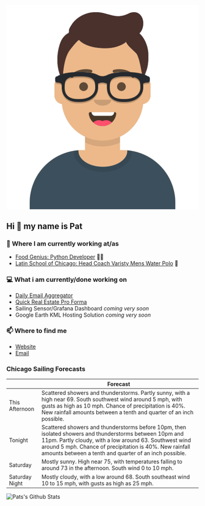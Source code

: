 [![Social banner for p-j-falconer](https://raw.githubusercontent.com/P-J-FALCONER/P-J-FALCONER/master/assets/avataaars.svg)](https://patfalconer.com/)
## Hi :wave: my name is Pat

### 💼 Where I am currently working at/as
- [Food Genius: Python Developer](https://getfoodgenius.com/) 🍔🐍
- [Latin School of Chicago: Head Coach Varisty Mens Water Polo](https://www.latinschool.org/) 🤽


### 💻 What i am currently/done working on
 - [Daily Email Aggregator](https://github.com/P-J-FALCONER/dott_daily_mail)
 - [Quick Real Estate Pro Forma](https://github.com/P-J-FALCONER/henry)
 - Sailing Sensor/Grafana Dashboard *coming very soon*
 - Google Earth KML Hosting Solution *coming very soon*

### 📫 Where to find me
 - [Website](https://patfalconer.com/)
 - [Email](mailto:patrick.j.falconer@gmail.com)


### Chicago Sailing Forecasts
|   | Forecast  |
|---|---|
| This Afternoon | Scattered showers and thunderstorms. Partly sunny, with a high near 69. South southwest wind around 5 mph, with gusts as high as 10 mph. Chance of precipitation is 40%. New rainfall amounts between a tenth and quarter of an inch possible. |
| Tonight | Scattered showers and thunderstorms before 10pm, then isolated showers and thunderstorms between 10pm and 11pm. Partly cloudy, with a low around 63. Southwest wind around 5 mph. Chance of precipitation is 40%. New rainfall amounts between a tenth and quarter of an inch possible. |
| Saturday | Mostly sunny. High near 75, with temperatures falling to around 73 in the afternoon. South wind 0 to 10 mph. |
| Saturday Night | Mostly cloudy, with a low around 68. South southeast wind 10 to 15 mph, with gusts as high as 25 mph. |

![Pats's Github Stats](https://github-readme-stats.vercel.app/api?username=p-j-falconer&show_icons=true&theme=radical)
